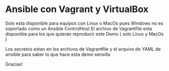 # Ansible con Vagrant y VirtualBox

Solo esta disponible para equipos con Linux o MacOs pues Windows no es soportado como un Ansible ControlHost
El archivo de Vagrantfile esta disponible para los que quieran reproducir este Demo ( solo Linux y MacOs )

Los secretos estan en los archivos de Vagrantfile y el arquivo de YAML de ansible para saber lo que hace esta demo sensilla

Gracias!
